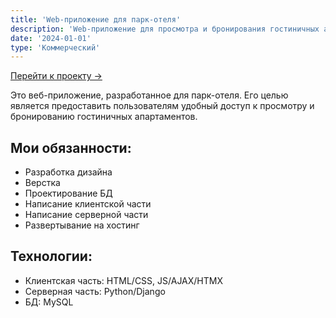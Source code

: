 ```yaml
---
title: 'Web-приложение для парк-отеля'
description: 'Web-приложение для просмотра и бронирования гостиничных апартаментов онлайн.'
date: '2024-01-01'
type: 'Коммерческий'
---
```


[Перейти к проекту →](https://park-hotel.vercel.app/)

Это веб-приложение, разработанное для парк-отеля. Его целью является предоставить пользователям удобный доступ к просмотру и бронированию гостиничных апартаментов.

## Мои обязанности:
- Разработка дизайна
- Верстка
- Проектирование БД
- Написание клиентской части
- Написание серверной части
- Развертывание на хостинг

## Технологии:
- Клиентская часть: HTML/CSS, JS/AJAX/HTMX
- Серверная часть: Python/Django
- БД: MySQL